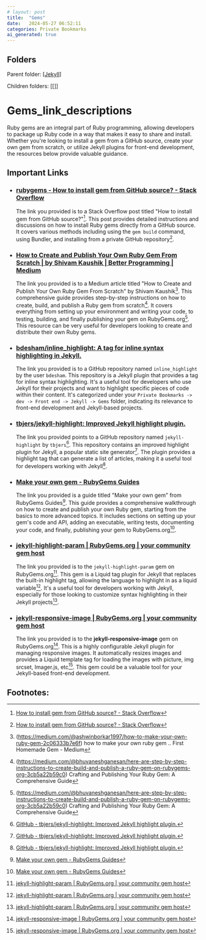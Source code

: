 ```yaml
---
# layout: post
title:  "Gems"
date:   2024-05-27 06:52:11
categories: Private Bookmarks
ai_generated: true
---
```



## Folders
Parent folder: [[Jekyll]]

Children folders: [[]]

# Gems_link_descriptions

Ruby gems are an integral part of Ruby programming, allowing developers to package up Ruby code in a way that makes it easy to share and install. Whether you're looking to install a gem from a GitHub source, create your own gem from scratch, or utilize Jekyll plugins for front-end development, the resources below provide valuable guidance.

## Important Links

- ### [rubygems - How to install gem from GitHub source? - Stack Overflow](https://stackoverflow.com/questions/2577346/how-to-install-gem-from-github-source)

	The link you provided is to a Stack Overflow post titled "How to install gem from GitHub source?"[^1-1]. This post provides detailed instructions and discussions on how to install Ruby gems directly from a GitHub source. It covers various methods including using the `gem build` command, using Bundler, and installing from a private GitHub repository[^1-1].

	[^1-1]: [How to install gem from GitHub source? - Stack Overflow](https://stackoverflow.com/questions/2577346/how-to-install-gem-from-github-source)

- ### [How to Create and Publish Your Own Ruby Gem From Scratch | by Shivam Kaushik | Better Programming | Medium](https://medium.com/better-programming/how-to-create-and-publish-your-own-ruby-gem-from-scratch-92ec8419c104)

	The link you provided is to a Medium article titled "How to Create and Publish Your Own Ruby Gem From Scratch" by Shivam Kaushik[^2-1]. This comprehensive guide provides step-by-step instructions on how to create, build, and publish a Ruby gem from scratch[^2-2]. It covers everything from setting up your environment and writing your code, to testing, building, and finally publishing your gem on RubyGems.org[^2-2]. This resource can be very useful for developers looking to create and distribute their own Ruby gems.

	[^2-1]:(https://medium.com/@ashwinborkar1997/how-to-make-your-own-ruby-gem-2c06333b7e6f) how to make your own ruby gem .. First Homemade Gem - Medium

	[^2-2]:(https://medium.com/@bhuvaneshganesan/here-are-step-by-step-instructions-to-create-build-and-publish-a-ruby-gem-on-rubygems-org-3cb5a22b59c0) Crafting and Publishing Your Ruby Gem: A Comprehensive Guide

- ### [bdesham/inline_highlight: A tag for inline syntax highlighting in Jekyll.](https://github.com/bdesham/inline_highlight)

	The link you provided is to a GitHub repository named `inline_highlight` by the user `bdesham`. This repository is a Jekyll plugin that provides a tag for inline syntax highlighting. It's a useful tool for developers who use Jekyll for their projects and want to highlight specific pieces of code within their content. It's categorized under your `Private Bookmarks -> dev -> Front end -> Jekyll -> Gems` folder, indicating its relevance to front-end development and Jekyll-based projects.

- ### [tbjers/jekyll-highlight: Improved Jekyll highlight plugin.](https://github.com/tbjers/jekyll-highlight)

	The link you provided points to a GitHub repository named `jekyll-highlight` by `tbjers`[^4-1]. This repository contains an improved highlight plugin for Jekyll, a popular static site generator[^4-1]. The plugin provides a highlight tag that can generate a list of articles, making it a useful tool for developers working with Jekyll[^4-1].

	[^4-1]: [GitHub - tbjers/jekyll-highlight: Improved Jekyll highlight plugin.](https://github.com/tbjers/jekyll-highlight)

- ### [Make your own gem - RubyGems Guides](https://guides.rubygems.org/make-your-own-gem/)

	The link you provided is a guide titled "Make your own gem" from RubyGems Guides[^5-1]. This guide provides a comprehensive walkthrough on how to create and publish your own Ruby gem, starting from the basics to more advanced topics. It includes sections on setting up your gem's code and API, adding an executable, writing tests, documenting your code, and finally, publishing your gem to RubyGems.org[^5-1].

	[^5-1]: [Make your own gem - RubyGems Guides](https://guides.rubygems.org/make-your-own-gem/)

- ### [jekyll-highlight-param | RubyGems.org | your community gem host](https://rubygems.org/gems/jekyll-highlight-param)

	The link you provided is to the `jekyll-highlight-param` gem on RubyGems.org[^6-1]. This gem is a Liquid tag plugin for Jekyll that replaces the built-in highlight tag, allowing the language to highlight in as a liquid variable[^6-1]. It's a useful tool for developers working with Jekyll, especially for those looking to customize syntax highlighting in their Jekyll projects[^6-1].

	[^6-1]: [jekyll-highlight-param | RubyGems.org | your community gem host](https://rubygems.org/gems/jekyll-highlight-param/versions/0.0.2)

- ### [jekyll-responsive-image | RubyGems.org | your community gem host](https://rubygems.org/gems/jekyll-responsive-image)

	The link you provided is to the **jekyll-responsive-image** gem on RubyGems.org[^7-1]. This is a highly configurable Jekyll plugin for managing responsive images. It automatically resizes images and provides a Liquid template tag for loading the images with picture, img srcset, Imager.js, etc[^7-1]. This gem could be a valuable tool for your Jekyll-based front-end development.

	[^7-1]: [jekyll-responsive-image | RubyGems.org | your community gem host](https://rubygems.org/gems/jekyll-responsive-image/versions/1.6.0)

## Footnotes:


[//begin]: # "Autogenerated link references for markdown compatibility"
[Jekyll]: jekyll.md "Jekyll"
[//end]: # "Autogenerated link references"